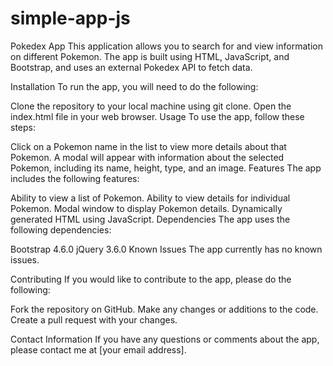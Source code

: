 # simple-app-js
Pokedex App
This application allows you to search for and view information on different Pokemon. The app is built using HTML, JavaScript, and Bootstrap, and uses an external Pokedex API to fetch data.

Installation
To run the app, you will need to do the following:

Clone the repository to your local machine using git clone.
Open the index.html file in your web browser.
Usage
To use the app, follow these steps:

Click on a Pokemon name in the list to view more details about that Pokemon.
A modal will appear with information about the selected Pokemon, including its name, height, type, and an image.
Features
The app includes the following features:

Ability to view a list of Pokemon.
Ability to view details for individual Pokemon.
Modal window to display Pokemon details.
Dynamically generated HTML using JavaScript.
Dependencies
The app uses the following dependencies:

Bootstrap 4.6.0
jQuery 3.6.0
Known Issues
The app currently has no known issues.

Contributing
If you would like to contribute to the app, please do the following:

Fork the repository on GitHub.
Make any changes or additions to the code.
Create a pull request with your changes.

Contact Information
If you have any questions or comments about the app, please contact me at [your email address].

